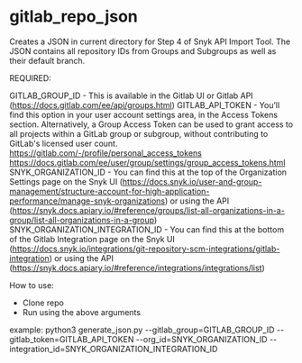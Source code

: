 # gitlab_repo_json
Creates a JSON in current directory for Step 4 of Snyk API Import Tool. The JSON contains all repository IDs from Groups and Subgroups as well as their default branch.

REQUIRED:

GITLAB_GROUP_ID - This is available in the Gitlab UI or Gitlab API (https://docs.gitlab.com/ee/api/groups.html)
GITLAB_API_TOKEN - You’ll find this option in your user account settings area, in the Access Tokens section. Alternatively, a Group Access Token can be used to grant access to all projects within a GitLab group or subgroup, without contributing to GitLab's licensed user count.
https://gitlab.com/-/profile/personal_access_tokens
https://docs.gitlab.com/ee/user/group/settings/group_access_tokens.html
SNYK_ORGANIZATION_ID - You can find this at the top of the Organization Settings page on the Snyk UI (https://docs.snyk.io/user-and-group-management/structure-account-for-high-application-performance/manage-snyk-organizations) or using the API (https://snyk.docs.apiary.io/#reference/groups/list-all-organizations-in-a-group/list-all-organizations-in-a-group)
SNYK_ORGANIZATION_INTEGRATION_ID - You can find this at the bottom of the Gitlab Integration page on the Snyk UI (https://docs.snyk.io/integrations/git-repository-scm-integrations/gitlab-integration) or using the API (https://snyk.docs.apiary.io/#reference/integrations/integrations/list)


How to use:
- Clone repo
- Run using the above arguments

example: python3 generate_json.py --gitlab_group=GITLAB_GROUP_ID --gitlab_token=GITLAB_API_TOKEN  --org_id=SNYK_ORGANIZATION_ID --integration_id=SNYK_ORGANIZATION_INTEGRATION_ID
